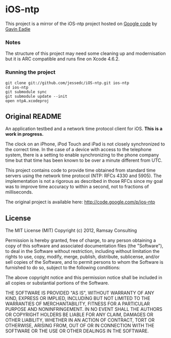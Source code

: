 # iOS-ntp

This project is a mirror of the iOS-ntp project hosted on [Google code](http://code.google.com/p/ios-ntp/) by [Gavin Eadie](gavineadie@gmail)

### Notes

The structure of this project may need some cleaning up and modernisation but it is ARC compatible and runs fine on Xcode 4.6.2.

### Running the project

    git clone git://github.com/jessedc/iOS-ntp.git ios-ntp
    cd ios-ntp
    git submodule sync
    git submodule update --init
    open ntpA.xcodeproj

## Original README

An application testbed and a network time protocol client for iOS. **This is a work in progress.**

The clock on an iPhone, iPod Touch and iPad is not closely synchronized to the correct time. In the case of a device with access to the telephone system, there is a setting to enable synchronizing to the phone company time but that time has been known to be over a minute different from UTC.

This project contains code to provide time obtained from standard time servers using the network time protocol (NTP: RFCs 4330 and 5905). The implementation is not a rigorous as described in those RFCs since my goal was to improve time accuracy to within a second, not to fractions of milliseconds.

The original project is available here: http://code.google.com/p/ios-ntp

## License

The MIT License (MIT)
Copyright (c) 2012, Ramsay Consulting

Permission is hereby granted, free of charge, to any person obtaining a copy of this software and associated documentation files (the "Software"), to deal in the Software without restriction, including without limitation the rights to use, copy, modify, merge, publish, distribute, sublicense, and/or sell copies of the Software, and to permit persons to whom the Software is furnished to do so, subject to the following conditions:

The above copyright notice and this permission notice shall be included in all copies or substantial portions of the Software.

THE SOFTWARE IS PROVIDED "AS IS", WITHOUT WARRANTY OF ANY KIND, EXPRESS OR IMPLIED, INCLUDING BUT NOT LIMITED TO THE WARRANTIES OF MERCHANTABILITY, FITNESS FOR A PARTICULAR PURPOSE AND NONINFRINGEMENT. IN NO EVENT SHALL THE AUTHORS OR COPYRIGHT HOLDERS BE LIABLE FOR ANY CLAIM, DAMAGES OR OTHER LIABILITY, WHETHER IN AN ACTION OF CONTRACT, TORT OR OTHERWISE, ARISING FROM, OUT OF OR IN CONNECTION WITH THE SOFTWARE OR THE USE OR OTHER DEALINGS IN THE SOFTWARE.
